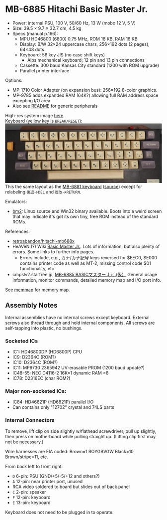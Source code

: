 MB-6885 Hitachi Basic Master Jr.
================================

- Power: internal PSU, 100 V, 50/60 Hz, 13 W (mobo 12 V, 5 V)
- Size: 39.5 × 9.7 × 32.7 cm, 4.5 kg
- Specs (manual p.166):
  - MPU HD46800 (6800) 0.75 MHz, ROM 18 KB, RAM 16 KB
  - Display: B/W 32×24 uppercase chars, 256×192 dots (2 pages), 64×48 dots
  - Keyboard: 56 key JIS (no case shift keys)
    - Alps mechanical keyboard; 12 pin and 13 pin connections
  - Cassette: 300 baud Kansas City standard (1200 with ROM upgrade)
  - Parallel printer interface

Options:
- MP-1710 Color Adapter (on expansion bus): 256×192 8-color graphics.
- MP-9785 adds expanded RAM (64K?) allowing full RAM address space
  excepting I/O area.
- Also see [README](./README.md) for generic peripherals

High-res system image [here][hires].  
Keyboard (yellow key is `BREAK/RESET`):
![Keyboard](img/mb-6885-keyboard-small.jpeg)
This the same layout as the  [MB-6881 keyboard][oh81kb] ([source][oh81])
except for relabeling `後退`→`DEL` and `復改`→`RETURN`.

Emulators:
- [bm2]: Linux source and Win32 binary available. Boots into a weird screen
  that may indicate it's got its own tiny, free ROM instead of the standard
  ROMs.

References:
- [retroabandon/hitachi-mb688x][ra/mb688x]
- HeAVeN (?) Wiki [Basic Master Jr.][fnrash 6]. Lots of information, but
  also plenty of errors. Some links to further info pages.
  - Errors include, e.g., カナ/カナ記号 keys reversed for $EEC0, $E000
    contains printer code as well as MT-2, missing control code $01
    functionality, etc.
- cmpslv2.starfree.jp, [MB-6885 BASICマスターＪｒ.(仮）][cmpslv2]
  General usage information, monitor commands, detailed memory map
  and I/O port info.

See [memmap](./memmap.md) for memory map.


Assembly Notes
--------------

Internal assemblies have no internal screws except keyboard.
External screws also thread through and hold internal components.
All screws are self-tapping into plastic, no bushings.

### Socketed ICs

- IC1:  HD46800DP (HD6800P) CPU
- IC9:  D2364C (ROM?)
- IC10: D2364C (ROM?)
- IC11: MP9730 2365942 UV-erasable PROM (1200 baud update?)
- IC48-55: NEC D4116-2 16K×1 dynamic RAM ×8
- IC78: D2316EC (char ROM?)

### Major non-socketed ICs:

- IC84: HD46821P (HD6821P) parallel I/O
- Can contains only "12702" crystal and 74LS parts

### Internal Connectors

To remove, lift clip on side slightly w/flathead screwdriver, pull up
slightly, then press on motherboard while pulling straight up. (Lifting
clip first may not be necessary.)

Wire harnesses are EIA coded: Brown=1 ROYGBVGW Black=10 Brown/stripe=11, etc.

From back left to front right:
- `D` 6-pin: PSU (GND/+5/-5/+12 and others?)
- `A` 12-pin: near printer port, unused
- RCA video soldered to board but slides out of back panel
- `C` 2-pin: speaker
- `F` 12-pin: keyboard
- `E` 13-pin: keyboard

Keyboard does not need to be plugged in to operate.



<!-------------------------------------------------------------------->
[bm2]: http://ver0.sakura.ne.jp/pc/index.html#bm2
[cmpslv2]: http://cmpslv2.starfree.jp/Bmjr/EnrBm.htm
[fnrash 6]: http://fuckin.rash.jp/wikihome/index.cgi/p6?page=Basic+Master+Jr.
[hires]: https://photos.app.goo.gl/rYa7rnKMH8vaZ5m78
[oh81]: https://retroordenadoresorty.blogspot.com/2018/12/ordenador-hitachi-mb-6881-basic-master.html
[oh81kb]: https://4.bp.blogspot.com/-UiocbdB0osU/XAAEwuiYw8I/AAAAAAAAPuQ/ITPgx18Tq3Q2K_N6kp84ZfnRIZlRq9P9ACLcBGAs/s1600/hitachi%2Bmb6881%2BF.jpg
[ra/mb688x]: https://gitlab.com/retroabandon/hitachi-mb688x

